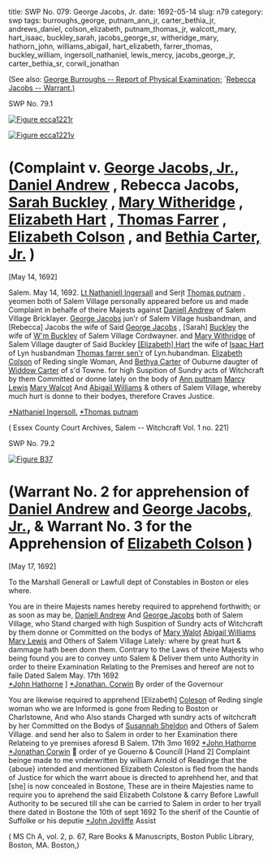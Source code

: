 title: SWP No. 079: George Jacobs, Jr.
date: 1692-05-14
slug: n79
category: swp
tags: burroughs_george, putnam_ann_jr, carter_bethia_jr, andrews_daniel, colson_elizabeth, putnam_thomas_jr, walcott_mary, hart_isaac, buckley_sarah, jacobs_george_sr, witheridge_mary, hathorn_john, williams_abigail, hart_elizabeth, farrer_thomas, buckley_william, ingersoll_nathaniel, lewis_mercy, jacobs_george_jr, carter_bethia_sr, corwil_jonathan




(See also: [George Burroughs -- Report of Physical Examination;](/n1.html#n1.1) `[Rebecca Jacobs -- Warrant.)](/n2.html#n2.165)

<div markdown class="doc" id="n79.1">

<div class="doc_id">SWP No. 79.1</div>


<span markdown class="figure">[![Figure ecca1221r](archives/ecca/thumb/ecca1221r.jpg)](archives/ecca/large/ecca1221r.jpg)</span>

<span markdown class="figure">[![Figure ecca1221v](archives/ecca/thumb/ecca1221v.jpg)](archives/ecca/large/ecca1221v.jpg)</span>

# (Complaint v. [George Jacobs, Jr.](/tag/jacobs_george_jr.html), [Daniel Andrew](/tag/andrews_daniel.html) , Rebecca Jacobs, [Sarah Buckley](/tag/buckley_sarah.html) , [Mary Witheridge](/tag/witheridge_mary.html) , [Elizabeth Hart](/tag/hart_elizabeth.html) , [Thomas Farrer](/tag/farrer_thomas.html) , [Elizabeth Colson](/tag/colson_elizabeth.html) , and [Bethia Carter, Jr.](/tag/carter_bethia_jr.html) )

[May 14, 1692]

Salem.  May 14, 1692. 
[Lt Nathaniell Ingersall](/tag/ingersoll_nathaniel.html) and Serjt [Thomas putnam](/tag/putnam_thomas_jr.html) , yeomen both of Salem Village personally appeared before us and made Complaint in behalfe of theire Majests against [Daniell Andrew](/tag/andrews_daniel.html) of Salem Village Bricklayer. [George Jacobs](/tag/jacobs_george_sr.html) jun'r of Salem Village husbandman, and [Rebecca] Jacobs  the wife of Said [George Jacobs](/tag/jacobs_george_jr.html) , [Sarah] [Buckley](/tag/buckley_sarah.html) the wife of [W'm Buckley](/tag/buckley_william.html) of Salem Village Cordwayner. and [Mary Withridge](/tag/witheridge_mary.html) of Salem Village daugter of Said Buckley [[Elizabeth] Hart](/tag/hart_elizabeth.html) the wife of [Isaac Hart](/tag/hart_isaac.html) of Lyn husbandman [Thomas farrer sen'r](/tag/farrer_thomas.html) of Lyn.hubandman. [Elizabeth Colson](/tag/colson_elizabeth.html) of Reding single Woman, And [Bethya Carter](/tag/carter_bethia_jr.html) of Ouburne daugter of [Widdow Carter](/tag/carter_bethia_sr.html) of s'd Towne. for high Suspition of Sundry acts of Witchcraft by them Committed or donne lately on the body of [Ann puttnam](/tag/putnam_ann_jr.html) [Marcy Lewis](/tag/lewis_mercy.html) [Mary Walcot](/tag/walcott_mary.html) And [Abigail Williams](/tag/williams_abigail.html) & others of Salem Village, whereby much hurt is donne to their bodyes, therefore Craves Justice.

[*Nathaniel Ingersoll.](/tag/ingersoll_nathaniel.html)
[*Thomas putnam](/tag/putnam_thomas_jr.html)

( Essex County Court Archives, Salem -- Witchcraft Vol. 1 no. 221)


</div>



<div markdown class="doc" id="n79.2">

<div class="doc_id">SWP No. 79.2</div>


<span markdown class="figure">[![Figure B37](archives/BPL/gifs/B37.gif)](archives/BPL/LARGE/B37.jpg)</span>

# (Warrant No. 2 for apprehension of [Daniel Andrew](/tag/andrews_daniel.html) and [George Jacobs, Jr.](/tag/jacobs_george_jr.html), & Warrant No. 3 for the Apprehension of  [Elizabeth Colson](/tg/colson_elizabeth.html) )

[May 17, 1692]

To the Marshall Generall or Lawfull dept of Constables in Boston or eles where. 

You are in theire Majests names hereby required to apprehend forthwith; or as soon as may be, [Daniell Andrew](/tag/andrews_daniel.html) And [George Jacobs](/tag/jacobs_george_jr.html) both of Salem Village, who Stand charged with high Suspition of Sundry acts of Witchcraft by them donne or Committed on the bodys of [Mary Walot](/tag/walcott_mary.html) [Abigail Williams](/tag/williams_abigail.html) [Mary Lewis](/tag/lewis_mercy.html) and Others of Salem Village Lately: where by great hurt & dammage hath been donn them. Contrary to the Laws of theire Majests who being found you are to convey unto Salem & Deliver them unto Authority in order to theire Examination Relating to the Premises and hereof are not to faile
Dated Salem  May. 17th 1692  
[*John Hathorne](/tag/hathorn_john.html) ] 
 [*Jonathan. Corwin](/tag/corwil_jonathan.html) 
By order of the Governour 

You are likewise required to apprehend [Elizabeth] [Coleson](/tag/colson_elizabeth.html) of Reding single woman who we are
Informed is gone from Reding to Boston or Charlstowne, And who Also stands Charged
wth sundry acts of witchcraft by her Committed on the Bodys of [Susannah Sheldon](/tag/sheldon_susannah.html) and
Others of Salem Village. and send her also to Salem in order to her Examination there
Relateing to ye premises aforesd
                        B Salem. 17th 3mo 1692
                        [*John Hathorne](/tag/hathorne_john.html)
                        [*Jonathan Corwin](/tag/corwin_jonathan.html)

order of ye Gouerno & Councill
[Hand 2] Complaint beinge made to me vnderwritten by william Arnold of Readinge that
the {aboue} intended and mentioned Elizabeth Coleston is fled from the hands of Justice
for which the warrt aboue is directed to aprehhend her, and that [she] is now concealed in
Bostone, These are in theire Majesties name to require you to aprehend the said Elizabeth
Colstone & carry Before Lawfull Authority to be secured till she can be carried to Salem in
order to her tryall there dated in Bostone the 10th of sept 1692
To the sherif of the Countie of Suffolke or his deputie
                                      [*John Joyliffe](/tag/joyliffe_john.html) Assist

( MS Ch A, vol. 2, p. 67, Rare Books & Manuscripts, Boston Public Library, Boston, MA. Boston,)

</div>

